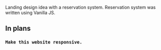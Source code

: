 Landing design idea with a reservation system. 
Reservation system was written using Vanilla JS.
## In plans
### `Make this website responsive.`
